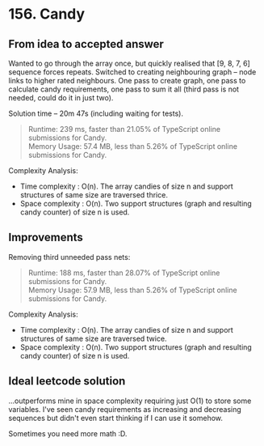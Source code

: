 # 156. Candy

## From idea to accepted answer

Wanted to go through the array once,
but quickly realised that [9, 8, 7, 6] sequence forces repeats.
Switched to creating neighbouring graph – node links to
higher rated neighbours. One pass to create graph, one pass
to calculate candy requirements, one pass to sum it all
(third pass is not needed, could do it in just two).

Solution time – 20m 47s (including waiting for tests).

> Runtime: 239 ms, faster than 21.05% of TypeScript online submissions for Candy.  
> Memory Usage: 57.4 MB, less than 5.26% of TypeScript online submissions for Candy.

Complexity Analysis:

- Time complexity : O(n). The array candies of size n and support structures of same size are traversed thrice.
- Space complexity : O(n). Two support structures (graph and resulting candy counter) of size n is used.

## Improvements

Removing third unneeded pass nets:

> Runtime: 188 ms, faster than 28.07% of TypeScript online submissions for Candy.  
> Memory Usage: 57.9 MB, less than 5.26% of TypeScript online submissions for Candy.

Complexity Analysis:

- Time complexity : O(n). The array candies of size n and support structures of same size are traversed twice.
- Space complexity : O(n). Two support structures (graph and resulting candy counter) of size n is used.

## Ideal leetcode solution

...outperforms mine in space complexity requiring just
O(1) to store some variables. I've seen candy requirements as
increasing and decreasing sequences but didn't even start
thinking if I can use it somehow.

Sometimes you need more math :D.
